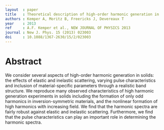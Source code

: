 ```yaml
---
layout  : paper
title   : Theoretical description of high-order harmonic generation in solids
authors : Kemper A, Moritz B, Freericks J, Devereaux T
year    : 2013
ref     : A.F. Kemper et al., NEW JOURNAL OF PHYSICS 2013
journal : New J. Phys. 15 (2013) 023003
doi     : 10.1088/1367-2630/15/2/023003
---
```


# Abstract

We consider several aspects of high-order harmonic generation in solids: the effects of elastic and inelastic scattering, varying pulse characteristics and inclusion of material-specific parameters through a realistic band structure. We reproduce many observed characteristics of high harmonic generation experiments in solids including the formation of only odd harmonics in inversion-symmetric materials, and the nonlinear formation of high harmonics with increasing field. We find that the harmonic spectra are fairly robust against elastic and inelastic scattering. Furthermore, we find that the pulse characteristics can play an important role in determining the harmonic spectra.
